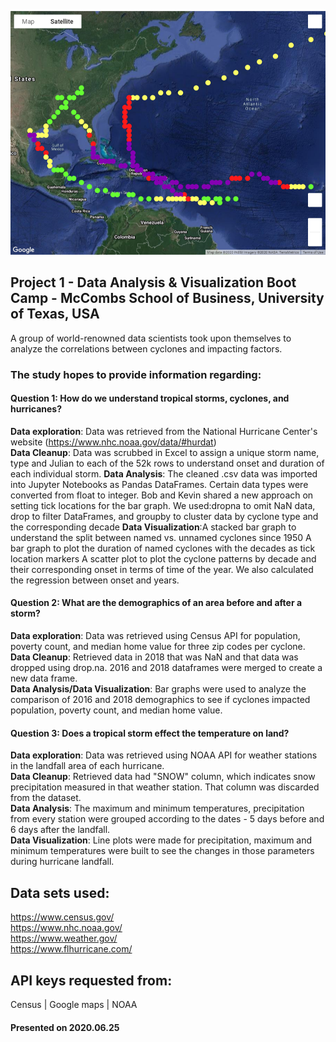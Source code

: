 ![title_illustration](Output_Data/Storms_2017.png)

## Project 1 - Data Analysis &amp; Visualization Boot Camp - McCombs School of Business, University of Texas, USA

A group of world-renowned data scientists took upon themselves to analyze the correlations between cyclones and impacting factors.

### The study hopes to provide information regarding:

#### Question 1: How do we understand tropical storms, cyclones, and hurricanes?
**Data exploration**: Data was retrieved from the National Hurricane Center's website (https://www.nhc.noaa.gov/data/#hurdat)  
**Data Cleanup**: Data was scrubbed in Excel to assign a unique storm name, type and Julian to each of the 52k rows to understand onset and duration of each individual storm.
**Data Analysis**: The cleaned .csv data was imported into Jupyter Notebooks as Pandas DataFrames. Certain data types were converted from float to integer. Bob and Kevin shared a new approach on setting tick locations for the bar graph. We used:dropna to omit NaN data, drop to filter DataFrames, and groupby to cluster data by cyclone type and the corresponding decade
**Data Visualization**:A stacked bar graph to understand the split between named vs. unnamed cyclones since 1950
	                 A bar graph to plot the duration of named cyclones with the decades as tick location markers
	                 A scatter plot to plot the cyclone patterns by decade and their corresponding onset in terms of time of the year. We also calculated the regression between onset and years.

#### Question 2: What are the demographics of an area before and after a storm?
**Data exploration**: Data was retrieved using Census API for population, poverty count, and median home value for three zip codes per cyclone.  
**Data Cleanup**: Retrieved data in 2018 that was NaN and that data was dropped using drop.na. 2016 and 2018 dataframes were merged to create a new data frame.  
**Data Analysis/Data Visualization**: Bar graphs were used to analyze the comparison of 2016 and 2018 demographics to see if cyclones impacted population, poverty count, and median home value.

#### Question 3: Does a tropical storm effect the temperature on land?
**Data exploration**: Data was retrieved using NOAA API for weather stations in the landfall area of each hurricane.  
**Data Cleanup**: Retrieved data had "SNOW" column, which indicates snow precipitation measured in that weather station. That column was discarded from the dataset.  
**Data Analysis**: The maximum and minimum temperatures, precipitation from every station were grouped according to the dates - 5 days before and 6 days after the landfall.  
**Data Visualization**: Line plots were made for precipitation, maximum and minimum temperatures were built to see the changes in those parameters during hurricane landfall.


## Data sets used:
https://www.census.gov/  
https://www.nhc.noaa.gov/  
https://www.weather.gov/  
https://www.flhurricane.com/  

## API keys requested from:
Census | Google maps | NOAA

#### Presented on 2020.06.25
